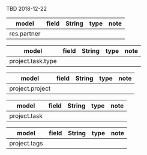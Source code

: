 TBD 2018-12-22


model|field|String|type|note
-----|-----|------|----|----
res.partner||||

model|field|String|type|note
-----|-----|------|----|----
project.task.type||||


model|field|String|type|note
-----|-----|------|----|----
project.project||||


model|field|String|type|note
-----|-----|------|----|----
project.task||||


model|field|String|type|note
-----|-----|------|----|----
project.tags||||





